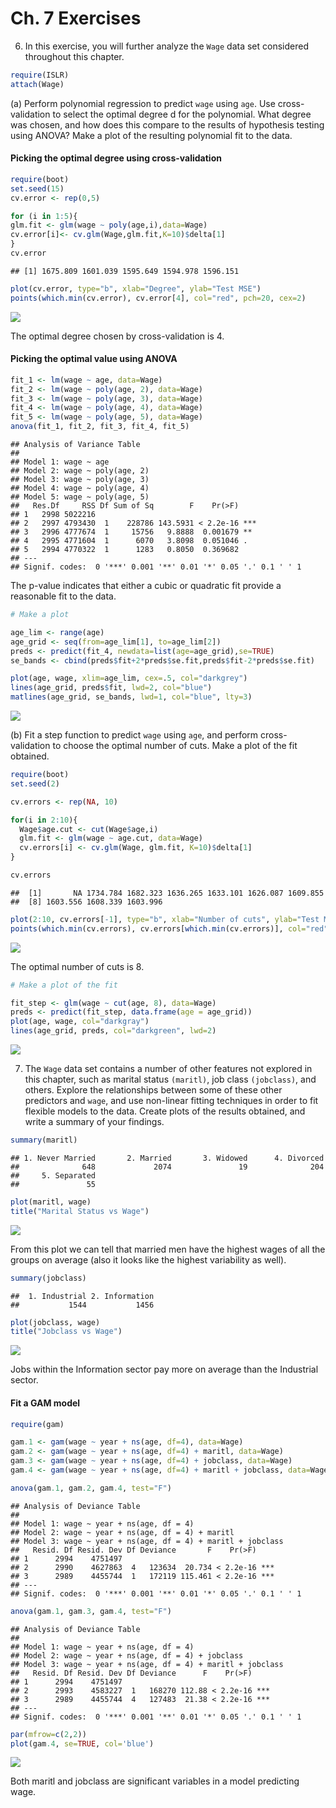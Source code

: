 # Ch. 7 Exercises



6. In this exercise, you will further analyze the `Wage` data set considered throughout this chapter.  

```r
require(ISLR) 
attach(Wage)
```

(a) Perform polynomial regression to predict `wage` using `age`. Use cross-validation to select the optimal degree d for the polynomial. What degree was chosen, and how does this compare to the results of hypothesis testing using ANOVA? Make a plot of the resulting polynomial fit to the data.  

#### Picking the optimal degree using cross-validation


```r
require(boot)
set.seed(15)
cv.error <- rep(0,5)

for (i in 1:5){
glm.fit <- glm(wage ~ poly(age,i),data=Wage)
cv.error[i]<- cv.glm(Wage,glm.fit,K=10)$delta[1]
}
cv.error
```

```
## [1] 1675.809 1601.039 1595.649 1594.978 1596.151
```

```r
plot(cv.error, type="b", xlab="Degree", ylab="Test MSE")
points(which.min(cv.error), cv.error[4], col="red", pch=20, cex=2)
```

![](Ch._7_Exercises_files/figure-html/unnamed-chunk-2-1.png)<!-- -->

The optimal degree chosen by cross-validation is 4.

#### Picking the optimal value using ANOVA


```r
fit_1 <- lm(wage ~ age, data=Wage)
fit_2 <- lm(wage ~ poly(age, 2), data=Wage) 
fit_3 <- lm(wage ~ poly(age, 3), data=Wage) 
fit_4 <- lm(wage ~ poly(age, 4), data=Wage) 
fit_5 <- lm(wage ~ poly(age, 5), data=Wage) 
anova(fit_1, fit_2, fit_3, fit_4, fit_5)
```

```
## Analysis of Variance Table
## 
## Model 1: wage ~ age
## Model 2: wage ~ poly(age, 2)
## Model 3: wage ~ poly(age, 3)
## Model 4: wage ~ poly(age, 4)
## Model 5: wage ~ poly(age, 5)
##   Res.Df     RSS Df Sum of Sq        F    Pr(>F)    
## 1   2998 5022216                                    
## 2   2997 4793430  1    228786 143.5931 < 2.2e-16 ***
## 3   2996 4777674  1     15756   9.8888  0.001679 ** 
## 4   2995 4771604  1      6070   3.8098  0.051046 .  
## 5   2994 4770322  1      1283   0.8050  0.369682    
## ---
## Signif. codes:  0 '***' 0.001 '**' 0.01 '*' 0.05 '.' 0.1 ' ' 1
```

The p-value indicates that either a cubic or quadratic fit provide a reasonable fit to the data.  


```r
# Make a plot

age_lim <- range(age)
age_grid <- seq(from=age_lim[1], to=age_lim[2])
preds <- predict(fit_4, newdata=list(age=age_grid),se=TRUE)
se_bands <- cbind(preds$fit+2*preds$se.fit,preds$fit-2*preds$se.fit)

plot(age, wage, xlim=age_lim, cex=.5, col="darkgrey")
lines(age_grid, preds$fit, lwd=2, col="blue")
matlines(age_grid, se_bands, lwd=1, col="blue", lty=3)
```

![](Ch._7_Exercises_files/figure-html/unnamed-chunk-4-1.png)<!-- -->


(b) Fit a step function to predict `wage` using `age`, and perform cross- validation to choose the optimal number of cuts. Make a plot of the fit obtained.


```r
require(boot)
set.seed(2)

cv.errors <- rep(NA, 10)

for(i in 2:10){
  Wage$age.cut <- cut(Wage$age,i)
  glm.fit <- glm(wage ~ age.cut, data=Wage)
  cv.errors[i] <- cv.glm(Wage, glm.fit, K=10)$delta[1]
}

cv.errors
```

```
##  [1]       NA 1734.784 1682.323 1636.265 1633.101 1626.087 1609.855
##  [8] 1603.556 1608.339 1603.996
```

```r
plot(2:10, cv.errors[-1], type="b", xlab="Number of cuts", ylab="Test MSE")
points(which.min(cv.errors), cv.errors[which.min(cv.errors)], col="red", pch=20, cex=2)
```

![](Ch._7_Exercises_files/figure-html/unnamed-chunk-5-1.png)<!-- -->

The optimal number of cuts is 8.


```r
# Make a plot of the fit

fit_step <- glm(wage ~ cut(age, 8), data=Wage)
preds <- predict(fit_step, data.frame(age = age_grid))
plot(age, wage, col="darkgray")
lines(age_grid, preds, col="darkgreen", lwd=2)
```

![](Ch._7_Exercises_files/figure-html/unnamed-chunk-6-1.png)<!-- -->


7. The `Wage` data set contains a number of other features not explored in this chapter, such as marital status `(maritl)`, job class `(jobclass)`, and others. Explore the relationships between some of these other predictors and `wage`, and use non-linear fitting techniques in order to fit flexible models to the data. Create plots of the results obtained, and write a summary of your findings.


```r
summary(maritl)
```

```
## 1. Never Married       2. Married       3. Widowed      4. Divorced 
##              648             2074               19              204 
##     5. Separated 
##               55
```

```r
plot(maritl, wage)
title("Marital Status vs Wage")
```

![](Ch._7_Exercises_files/figure-html/unnamed-chunk-7-1.png)<!-- -->

From this plot we can tell that married men have the highest wages of all the groups on average (also it looks like the highest variability as well). 

```r
summary(jobclass)
```

```
##  1. Industrial 2. Information 
##           1544           1456
```

```r
plot(jobclass, wage)
title("Jobclass vs Wage")
```

![](Ch._7_Exercises_files/figure-html/unnamed-chunk-8-1.png)<!-- -->

Jobs within the Information sector pay more on average than the Industrial sector.

#### Fit a GAM model 


```r
require(gam)

gam.1 <- gam(wage ~ year + ns(age, df=4), data=Wage)
gam.2 <- gam(wage ~ year + ns(age, df=4) + maritl, data=Wage)
gam.3 <- gam(wage ~ year + ns(age, df=4) + jobclass, data=Wage)
gam.4 <- gam(wage ~ year + ns(age, df=4) + maritl + jobclass, data=Wage)
```


```r
anova(gam.1, gam.2, gam.4, test="F")
```

```
## Analysis of Deviance Table
## 
## Model 1: wage ~ year + ns(age, df = 4)
## Model 2: wage ~ year + ns(age, df = 4) + maritl
## Model 3: wage ~ year + ns(age, df = 4) + maritl + jobclass
##   Resid. Df Resid. Dev Df Deviance       F    Pr(>F)    
## 1      2994    4751497                                  
## 2      2990    4627863  4   123634  20.734 < 2.2e-16 ***
## 3      2989    4455744  1   172119 115.461 < 2.2e-16 ***
## ---
## Signif. codes:  0 '***' 0.001 '**' 0.01 '*' 0.05 '.' 0.1 ' ' 1
```


```r
anova(gam.1, gam.3, gam.4, test="F")
```

```
## Analysis of Deviance Table
## 
## Model 1: wage ~ year + ns(age, df = 4)
## Model 2: wage ~ year + ns(age, df = 4) + jobclass
## Model 3: wage ~ year + ns(age, df = 4) + maritl + jobclass
##   Resid. Df Resid. Dev Df Deviance      F    Pr(>F)    
## 1      2994    4751497                                 
## 2      2993    4583227  1   168270 112.88 < 2.2e-16 ***
## 3      2989    4455744  4   127483  21.38 < 2.2e-16 ***
## ---
## Signif. codes:  0 '***' 0.001 '**' 0.01 '*' 0.05 '.' 0.1 ' ' 1
```


```r
par(mfrow=c(2,2))
plot(gam.4, se=TRUE, col='blue')
```

![](Ch._7_Exercises_files/figure-html/unnamed-chunk-12-1.png)<!-- -->

Both maritl and jobclass are significant variables in a model predicting wage.

